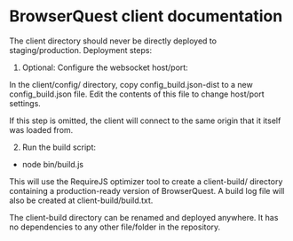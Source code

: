 BrowserQuest client documentation
=================================

The client directory should never be directly deployed to staging/production. Deployment steps:

1) Optional: Configure the websocket host/port:

In the client/config/ directory, copy config_build.json-dist to a new config_build.json file.
Edit the contents of this file to change host/port settings.

If this step is omitted, the client will connect to the same origin that it itself was loaded from.

2) Run the build script:

* node bin/build.js

This will use the RequireJS optimizer tool to create a client-build/ directory containing a production-ready version of BrowserQuest. 
A build log file will also be created at client-build/build.txt.

The client-build directory can be renamed and deployed anywhere. It has no dependencies to any other file/folder in the repository.
